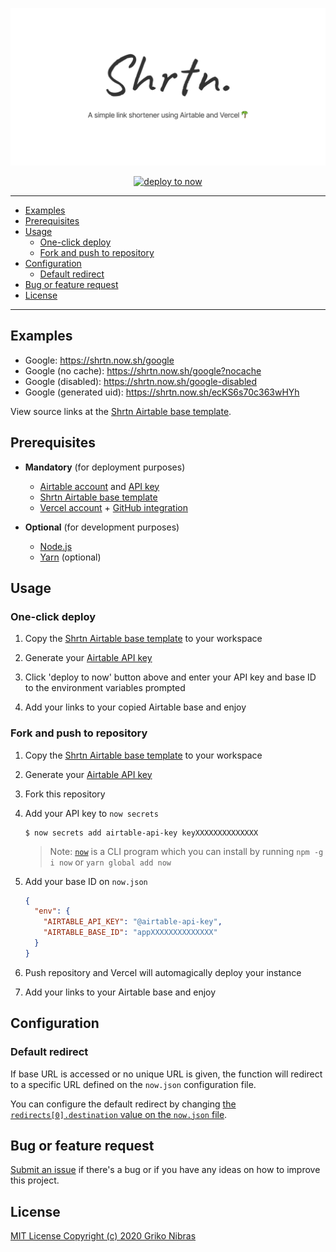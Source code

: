<!-- markdownlint-disable-file MD014 MD033 MD041 -->

<div align='center'>

[![shrtn](./header.png)](.)

[![deploy to now](https://deploy.now.sh/static/button.svg)](https://deploy.now.sh/?repo=https://github.com/grikomsn/shrtn&env=AIRTABLE_API_KEY&env=AIRTABLE_BASE_ID)

</div>

---

- [Examples](#examples)
- [Prerequisites](#prerequisites)
- [Usage](#usage)
  - [One-click deploy](#one-click-deploy)
  - [Fork and push to repository](#fork-and-push-to-repository)
- [Configuration](#configuration)
  - [Default redirect](#default-redirect)
- [Bug or feature request](#bug-or-feature-request)
- [License](#license)

---

## Examples

- Google: <https://shrtn.now.sh/google>
- Google (no cache): <https://shrtn.now.sh/google?nocache>
- Google (disabled): <https://shrtn.now.sh/google-disabled>
- Google (generated uid): <https://shrtn.now.sh/ecKS6s70c363wHYh>

View source links at the
[Shrtn Airtable base template](https://shrtn.now.sh/shrtn-template).

## Prerequisites

- **Mandatory** (for deployment purposes)

  - [Airtable account](https://airtable.com) and
    [API key](https://airtable.com/account)
  - [Shrtn Airtable base template](https://shrtn.now.sh/shrtn-template)
  - [Vercel account](https://vercel.com/home) +
    [GitHub integration](https://github.com/apps/now)

- **Optional** (for development purposes)
  - [Node.js](https://nodejs.org/en)
  - [Yarn](https://www.yarnpkg.com/lang/en) (optional)

## Usage

### One-click deploy

1. Copy the [Shrtn Airtable base template](https://shrtn.now.sh/shrtn-template)
   to your workspace

2. Generate your [Airtable API key](https://airtable.com/account)

3. Click 'deploy to now' button above and enter your API key and base ID to the
   environment variables prompted

4. Add your links to your copied Airtable base and enjoy

### Fork and push to repository

1. Copy the [Shrtn Airtable base template](https://shrtn.now.sh/shrtn-template)
   to your workspace

2. Generate your [Airtable API key](https://airtable.com/account)

3. Fork this repository

4. Add your API key to `now secrets`

   ```console
   $ now secrets add airtable-api-key keyXXXXXXXXXXXXXX
   ```

   > Note: [`now`](https://www.npmjs.com/package/now) is a CLI program which you
   > can install by running `npm -g i now` or `yarn global add now`

5. Add your base ID on `now.json`

   ```json
   {
     "env": {
       "AIRTABLE_API_KEY": "@airtable-api-key",
       "AIRTABLE_BASE_ID": "appXXXXXXXXXXXXXX"
     }
   }
   ```

6. Push repository and Vercel will automagically deploy your instance

7. Add your links to your Airtable base and enjoy

## Configuration

### Default redirect

If base URL is accessed or no unique URL is given, the function will redirect to
a specific URL defined on the `now.json` configuration file.

You can configure the default redirect by changing
[the `redirects[0].destination` value on the `now.json` file](https://github.com/grikomsn/shrtn/blob/master/now.json#L25).

## Bug or feature request

[Submit an issue](https://github.com/grikomsn/shrtn/issues/new) if there's a bug
or if you have any ideas on how to improve this project.

## License

[MIT License Copyright (c) 2020 Griko Nibras](./LICENSE)
